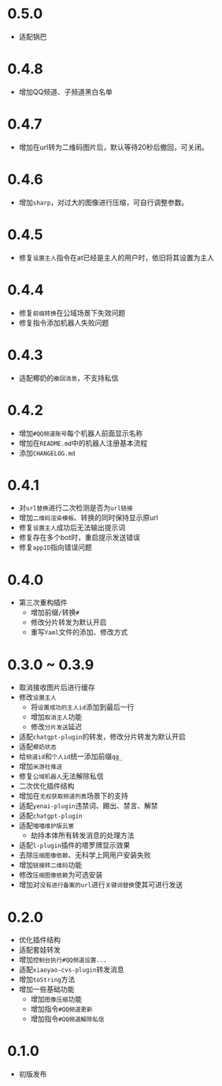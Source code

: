 # 0.5.0

* 适配锅巴

# 0.4.8

* 增加QQ频道、子频道黑白名单

# 0.4.7

* 增加在url转为二维码图片后，默认等待20秒后撤回，可关闭。

# 0.4.6

* 增加`sharp`，对过大的图像进行压缩，可自行调整参数。

# 0.4.5

* 修复`设置主人`指令在at已经是主人的用户时，依旧将其设置为主人

# 0.4.4

* 修复`前缀转换`在公域场景下失效问题
* 修复指令添加机器人失败问题

# 0.4.3

* 适配椰奶的`撤回消息`，不支持私信

# 0.4.2

* 增加`#QQ频道账号`每个机器人前面显示名称
* 增加在`README.md`中的机器人注册基本流程
* 添加`CHANGELOG.md`

# 0.4.1

* 对`url替换`进行二次检测是否为`url链接`
* 增加`二维码渲染模板`、转换的同时保持显示原url
* 修复`设置主人`成功后无法输出提示词
* 修复存在多个bot时，重启提示发送错误
* 修复`appID`指向错误问题

# 0.4.0

* 第三次重构插件
  * 增加前缀`/`转换`#`
  * 修改分片转发为默认开启
  * 重写`Yaml`文件的添加、修改方式

# 0.3.0 ~ 0.3.9

* 取消接收图片后进行缓存
* 修改`设置主人`
  * 将`设置成功的主人id`添加到最后一行
  * 增加`取消主人`功能
  * 修改`分片发送`延迟
* 适配`chatgpt-plugin`的转发，修改分片转发为默认开启
* 适配`椰奶状态`
* 给`频道id`和`个人id`统一添加前缀`qg_`
* 增加`米游社推送`
* 修复`公域机器人`无法解除私信
* 二次优化插件结构
* 增加在`无权获取频道列表`场景下的支持
* 适配`yenai-plugin`违禁词、踢出、禁言、解禁
* 适配`chatgpt-plugin`
* 适配`喵喵维护版云崽`
  * 劫持本体所有转发消息的处理方法
* 适配`l-plugin`插件的塔罗牌显示效果
* 去除`压缩图像依赖`、无科学上网用户安装失败
* 增加`链接转二维码`功能
* 修改`压缩图像依赖`为可选安装
* 增加对`没有进行备案的url`进行`关键词替换`使其可进行发送

# 0.2.0

* 优化插件结构
* 适配套娃转发
* 增加`控制台执行#QQ频道设置...`
* 适配`xiaoyao-cvs-plugin`转发消息
* 增加`toString`方法
* 增加一些基础功能
  * 增加`图像压缩`功能
  * 增加指令`#QQ频道更新`
  * 增加指令`#QQ频道解除私信`

# 0.1.0

* 初版发布
